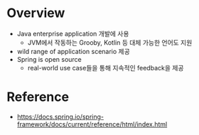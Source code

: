 # Overview

- Java enterprise application 개발에 사용
  - JVM에서 작동하는 Grooby, Kotlin 등 대체 가능한 언어도 지원
- wild range of application scenario 제공
- Spring is open source
  - real-world use case들을 통해 지속적인 feedback을 제공

# Reference

- https://docs.spring.io/spring-framework/docs/current/reference/html/index.html
